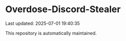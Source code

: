 # Overdose-Discord-Stealer

Last updated: 2025-07-01 19:40:35

This repository is automatically maintained.
